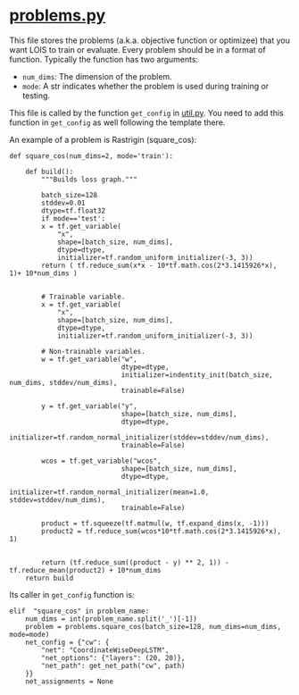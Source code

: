 # [problems.py](https://github.com/Shen-Lab/LOIS/blob/master/src/problems.py)

This file stores the problems (a.k.a. objective function or optimizee) that you want LOIS to train or evaluate. Every problem should be in a format of function. Typically the function has two arguments:

- `num_dims`:   The dimension of the problem.
- `mode`:       A str indicates whether the problem is used during training or testing.

This file is called by the function `get_config` in [util.py](https://github.com/Shen-Lab/LOIS/blob/master/src/util.py).  You need to add this function in `get_config` as well following the template there.

An example of a problem is Rastrigin (square_cos):

	def square_cos(num_dims=2, mode='train'):

		def build():
			"""Builds loss graph."""

			batch_size=128
			stddev=0.01
			dtype=tf.float32
			if mode=='test':
			x = tf.get_variable(
				"x",
				shape=[batch_size, num_dims],
				dtype=dtype,
				initializer=tf.random_uniform_initializer(-3, 3))
			return ( tf.reduce_sum(x*x - 10*tf.math.cos(2*3.1415926*x), 1)+ 10*num_dims )


			# Trainable variable.
			x = tf.get_variable(
				"x",
				shape=[batch_size, num_dims],
				dtype=dtype,
				initializer=tf.random_uniform_initializer(-3, 3))

			# Non-trainable variables.
			w = tf.get_variable("w",
								dtype=dtype,
								initializer=indentity_init(batch_size, num_dims, stddev/num_dims),
								trainable=False)

			y = tf.get_variable("y",
								shape=[batch_size, num_dims],
								dtype=dtype,
								initializer=tf.random_normal_initializer(stddev=stddev/num_dims),
								trainable=False)

			wcos = tf.get_variable("wcos",
								shape=[batch_size, num_dims],
								dtype=dtype,
								initializer=tf.random_normal_initializer(mean=1.0, stddev=stddev/num_dims),
								trainable=False)

			product = tf.squeeze(tf.matmul(w, tf.expand_dims(x, -1)))
			product2 = tf.reduce_sum(wcos*10*tf.math.cos(2*3.1415926*x), 1)


			return (tf.reduce_sum((product - y) ** 2, 1)) - tf.reduce_mean(product2) + 10*num_dims
		return build


Its caller in `get_config` function is:


	elif  "square_cos" in problem_name:
		num_dims = int(problem_name.split('_')[-1])
		problem = problems.square_cos(batch_size=128, num_dims=num_dims, mode=mode)
		net_config = {"cw": {
			"net": "CoordinateWiseDeepLSTM",
			"net_options": {"layers": (20, 20)},
			"net_path": get_net_path("cw", path)
		}}
		net_assignments = None